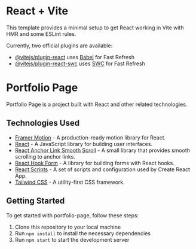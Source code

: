 # React + Vite

This template provides a minimal setup to get React working in Vite with HMR and some ESLint rules.

Currently, two official plugins are available:

- [@vitejs/plugin-react](https://github.com/vitejs/vite-plugin-react/blob/main/packages/plugin-react/README.md) uses [Babel](https://babeljs.io/) for Fast Refresh
- [@vitejs/plugin-react-swc](https://github.com/vitejs/vite-plugin-react-swc) uses [SWC](https://swc.rs/) for Fast Refresh

# Portfolio Page

Portfolio Page is a project built with React and other related technologies.

## Technologies Used

- [Framer Motion](https://www.framer.com/motion/) - A production-ready motion library for React.
- [React](https://reactjs.org/) - A JavaScript library for building user interfaces.
- [React Anchor Link Smooth Scroll](https://www.npmjs.com/package/react-anchor-link-smooth-scroll) - A small library that provides smooth scrolling to anchor links.
- [React Hook Form](https://react-hook-form.com/) - A library for building forms with React hooks.
- [React Scripts](https://create-react-app.dev/docs/react-scripts/) - A set of scripts and configuration used by Create React App.
- [Tailwind CSS](https://tailwindcss.com/) - A utility-first CSS framework.

## Getting Started

To get started with portfolio-page, follow these steps:

1. Clone this repository to your local machine
2. Run `npm install` to install the necessary dependencies
3. Run `npm start` to start the development server
